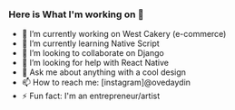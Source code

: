### Here is What I'm working on 👋

- 🔭 I’m currently working on West Cakery (e-commerce)
- 🌱 I’m currently learning Native Script
- 👯 I’m looking to collaborate on Django
- 🤔 I’m looking for help with React Native 
- 💬 Ask me about anything with a cool design 
- 📫 How to reach me: [instagram]@ovedaydin
- ⚡ Fun fact: I'm an entrepreneur/artist
